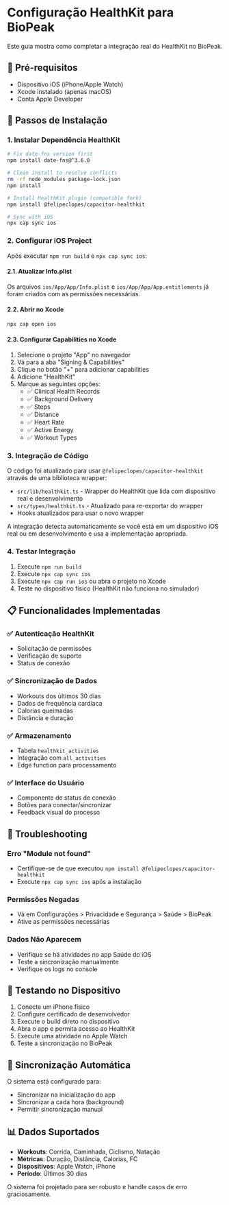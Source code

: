 # Configuração HealthKit para BioPeak

Este guia mostra como completar a integração real do HealthKit no BioPeak.

## 📱 Pré-requisitos

- Dispositivo iOS (iPhone/Apple Watch)
- Xcode instalado (apenas macOS)
- Conta Apple Developer

## 🚀 Passos de Instalação

### 1. Instalar Dependência HealthKit

```bash
# Fix date-fns version first
npm install date-fns@^3.6.0

# Clean install to resolve conflicts
rm -rf node_modules package-lock.json
npm install

# Install HealthKit plugin (compatible fork)
npm install @felipeclopes/capacitor-healthkit

# Sync with iOS
npx cap sync ios
```

### 2. Configurar iOS Project

Após executar `npm run build` e `npx cap sync ios`:

#### 2.1. Atualizar Info.plist
Os arquivos `ios/App/App/Info.plist` e `ios/App/App/App.entitlements` já foram criados com as permissões necessárias.

#### 2.2. Abrir no Xcode
```bash
npx cap open ios
```

#### 2.3. Configurar Capabilities no Xcode

1. Selecione o projeto "App" no navegador
2. Vá para a aba "Signing & Capabilities"
3. Clique no botão "+" para adicionar capabilities
4. Adicione "HealthKit"
5. Marque as seguintes opções:
   - ✅ Clinical Health Records
   - ✅ Background Delivery
   - ✅ Steps
   - ✅ Distance
   - ✅ Heart Rate
   - ✅ Active Energy
   - ✅ Workout Types

### 3. Integração de Código

O código foi atualizado para usar `@felipeclopes/capacitor-healthkit` através de uma biblioteca wrapper:

- `src/lib/healthkit.ts` - Wrapper do HealthKit que lida com dispositivo real e desenvolvimento
- `src/types/healthkit.ts` - Atualizado para re-exportar do wrapper  
- Hooks atualizados para usar o novo wrapper

A integração detecta automaticamente se você está em um dispositivo iOS real ou em desenvolvimento e usa a implementação apropriada.

### 4. Testar Integração

1. Execute `npm run build`
2. Execute `npx cap sync ios`
3. Execute `npx cap run ios` ou abra o projeto no Xcode
4. Teste no dispositivo físico (HealthKit não funciona no simulador)

## 📋 Funcionalidades Implementadas

### ✅ Autenticação HealthKit
- Solicitação de permissões
- Verificação de suporte
- Status de conexão

### ✅ Sincronização de Dados
- Workouts dos últimos 30 dias
- Dados de frequência cardíaca
- Calorias queimadas
- Distância e duração

### ✅ Armazenamento
- Tabela `healthkit_activities`
- Integração com `all_activities`
- Edge function para processamento

### ✅ Interface do Usuário
- Componente de status de conexão
- Botões para conectar/sincronizar
- Feedback visual do processo

## 🔧 Troubleshooting

### Erro "Module not found"
- Certifique-se de que executou `npm install @felipeclopes/capacitor-healthkit`
- Execute `npx cap sync ios` após a instalação

### Permissões Negadas
- Vá em Configurações > Privacidade e Segurança > Saúde > BioPeak
- Ative as permissões necessárias

### Dados Não Aparecem
- Verifique se há atividades no app Saúde do iOS
- Teste a sincronização manualmente
- Verifique os logs no console

## 📱 Testando no Dispositivo

1. Conecte um iPhone físico
2. Configure certificado de desenvolvedor
3. Execute o build direto no dispositivo
4. Abra o app e permita acesso ao HealthKit
5. Execute uma atividade no Apple Watch
6. Teste a sincronização no BioPeak

## 🔄 Sincronização Automática

O sistema está configurado para:
- Sincronizar na inicialização do app
- Sincronizar a cada hora (background)
- Permitir sincronização manual

## 📊 Dados Suportados

- **Workouts**: Corrida, Caminhada, Ciclismo, Natação
- **Métricas**: Duração, Distância, Calorias, FC
- **Dispositivos**: Apple Watch, iPhone
- **Período**: Últimos 30 dias

O sistema foi projetado para ser robusto e handle casos de erro graciosamente.
